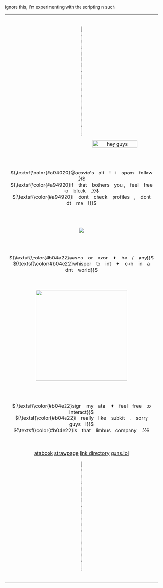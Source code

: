 ignore this, i'm experimenting with the scripting n such

<table border="0">
     <tr>
       <td>
         <br>

<div align="center">
   
 <img src="https://github.com/user-attachments/assets/2cc9bb9d-c9cd-46f1-868c-48bb4c7edfe7" width="auto" height="10%" title="graphic is not mine!"></a>

  
<img src="https://github.com/user-attachments/assets/2c4d868c-8599-44f7-ae60-d144bdd3cca9" align="right" width="55%" alt="hey guys" title="i drew this ! >_<"></a>


  <br>  <br>  <br>  <br>

 <p align="center">     
 ${\textsf{\color{#a94920}@aesvic's　alt　!　i　spam　follow ,}}$ <br>
   ${\textsf{\color{#a94920}if　that　bothers　you ,　feel　free　to　block　.}}$ <br>
   ${\textsf{\color{#a94920}i　dont　check　profiles　,　dont　dt　me　!}}$ <br></p>
 <br>  <br>


  <p align="center"><img src="https://komarev.com/ghpvc/?username=aesvic&color=b04e22&plastic&label=⠀EUPHORIA+;⠀"></img></p>
 <br>  <br>

           
<p align="center">
   ${\textsf{\color{#b04e22}aesop　or　exor　✦　he　/　any}}$<br>
    ${\textsf{\color{#b04e22}whisper　to　int　✦　c+h　in　a　dnt　world}}$ <br>
 <br>  <br>

<p align="center">
<img src="https://readme-typing-svg.demolab.com?font=Neuton&duration=2000&pause=1000&size=22&color=7A2C18&center=true&width=435&lines=I+must+be+the+reason+why;you+have+given+up+your+smiles+%2C;and+the+hope+inside+your+eyes+have+been+stolen+.;I+must+be+the+reason+why;you+must+tell+me+all+these+lies+.;Wishing+you+a+better+life+without+me+by+your+side+." width="300" height="auto"></img></p>
 <br>  <br>
 
<p align="center">
   ${\textsf{\color{#b04e22}sign　my　ata　✦　feel　free　to　interact}}$<br>
    ${\textsf{\color{#b04e22}i　really　like　subkit　,　sorry　guys　!}}$ <br>
    ${\textsf{\color{#b04e22}is　that　limbus　company　.}}$ <br>
 <br>  <br>


<a href="https://medkit.atabook.org"> atabook</a> <a href="https://aesvic.straw.page">strawpage</a> <a href="https://rentry.co/victor-grantz">link directory</a> <a href="https://guns.lol/exorspace">guns.lol</a>

 <img src="https://github.com/user-attachments/assets/6c0aef84-4cec-494e-8735-60d75c1f0c72" width="auto" height="10%" title="graphic is not mine!" ></a>


</h5>

 <br>
    </td>
  </tr>
</table>
